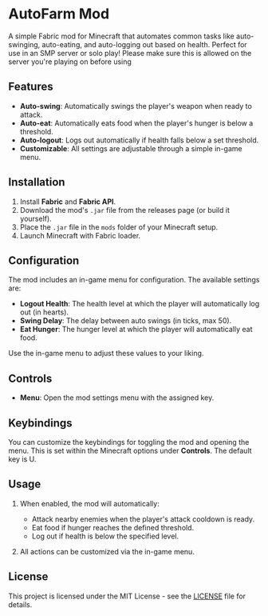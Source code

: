 
# AutoFarm Mod

A simple Fabric mod for Minecraft that automates common tasks like auto-swinging, auto-eating, and auto-logging out based on health. Perfect for use in an SMP server or solo play!
Please make sure this is allowed on the server you're playing on before using

## Features

- **Auto-swing**: Automatically swings the player's weapon when ready to attack.
- **Auto-eat**: Automatically eats food when the player's hunger is below a threshold.
- **Auto-logout**: Logs out automatically if health falls below a set threshold.
- **Customizable**: All settings are adjustable through a simple in-game menu.

## Installation

1. Install **Fabric** and **Fabric API**.
2. Download the mod's `.jar` file from the releases page (or build it yourself).
3. Place the `.jar` file in the `mods` folder of your Minecraft setup.
4. Launch Minecraft with Fabric loader.

## Configuration

The mod includes an in-game menu for configuration. The available settings are:

- **Logout Health**: The health level at which the player will automatically log out (in hearts).
- **Swing Delay**: The delay between auto swings (in ticks, max 50).
- **Eat Hunger**: The hunger level at which the player will automatically eat food.

Use the in-game menu to adjust these values to your liking.

## Controls

- **Menu**: Open the mod settings menu with the assigned key.

## Keybindings

You can customize the keybindings for toggling the mod and opening the menu. This is set within the Minecraft options under **Controls**.
The default key is U.

## Usage

1. When enabled, the mod will automatically:
   - Attack nearby enemies when the player's attack cooldown is ready.
   - Eat food if hunger reaches the defined threshold.
   - Log out if health is below the specified level.
   
2. All actions can be customized via the in-game menu.

## License

This project is licensed under the MIT License - see the [LICENSE](LICENSE) file for details.
